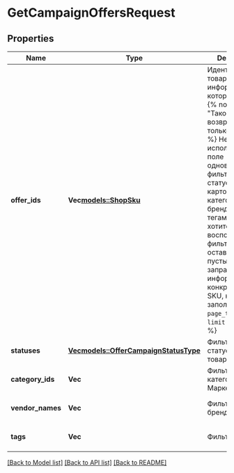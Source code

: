 # GetCampaignOffersRequest

## Properties
Name | Type | Description | Notes
------------ | ------------- | ------------- | -------------
**offer_ids** | **Vec<models::ShopSku>** | Идентификаторы товаров, информация о которых нужна.  {% note warning \"Такой список возвращается только целиком\" %}  Не используйте это поле одновременно с фильтрами по статусам карточек, категориям, брендам или тегам. Если вы хотите воспользоваться фильтрами, оставьте поле пустым.  Если вы запрашиваете информацию по конкретным SKU, не заполняйте:  * `page_token` * `limit`  {% endnote %}     | [optional] [default to None]
**statuses** | [**Vec<models::OfferCampaignStatusType>**](OfferCampaignStatusType.md) | Фильтр по статусам товаров.  | [optional] [default to None]
**category_ids** | **Vec<i32>** | Фильтр по категориям на Маркете. | [optional] [default to None]
**vendor_names** | **Vec<String>** | Фильтр по брендам. | [optional] [default to None]
**tags** | **Vec<String>** | Фильтр по тегам. | [optional] [default to None]

[[Back to Model list]](../README.md#documentation-for-models) [[Back to API list]](../README.md#documentation-for-api-endpoints) [[Back to README]](../README.md)



